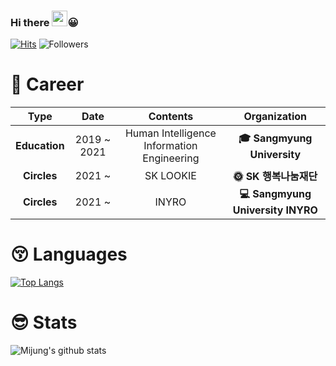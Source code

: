 ### Hi there   <img src="https://github.com/TheDudeThatCode/TheDudeThatCode/raw/master/Assets/Hi.gif" width="25" height="25">😀


[![Hits](https://hits.seeyoufarm.com/api/count/incr/badge.svg?url=https%3A%2F%2Fgithub.com%2Fleemijung&count_bg=%23613ADF&title_bg=%237D7575&icon=&icon_color=%23FFFFFF&title=hits&edge_flat=false)](https://hits.seeyoufarm.com) ![Followers](https://img.shields.io/github/followers/leemijung?style=social)

# 🤗 Career
|        Type        |       Date       |     Contents     |     Organization     |
|:------------------:|:----------------:|:----------------:|:--------------------:|
|   **Education** |   2019 ~ 2021  | Human Intelligence Information Engineering | **🎓 Sangmyung University** |
|    **Circles**   |   2021 ~  |     SK LOOKIE    |    **🌞 SK 행복나눔재단**   |
|    **Circles**   |   2021 ~  |     INYRO    |    **💻 Sangmyung University INYRO**   |


# 😚 Languages
[![Top Langs](https://github-readme-stats.vercel.app/api/top-langs/?username=leemijung&layout=compact)](https://github.com/anuraghazra/github-readme-stats)

# 😎 Stats
![Mijung's github stats](https://github-readme-stats.vercel.app/api?username=leemijung&show_icons=true)

<!--
**leemijung/leemijung** is a ✨ _special_ ✨ repository because its `README.md` (this file) appears on your GitHub profile.

Here are some ideas to get you started:

- 🔭 I’m currently working on ...
- 🌱 I’m currently learning ...
- 👯 I’m looking to collaborate on ...
- 🤔 I’m looking for help with ...
- 💬 Ask me about ...
- 📫 How to reach me: ...
- 😄 Pronouns: ...
- ⚡ Fun fact: ...
-->
